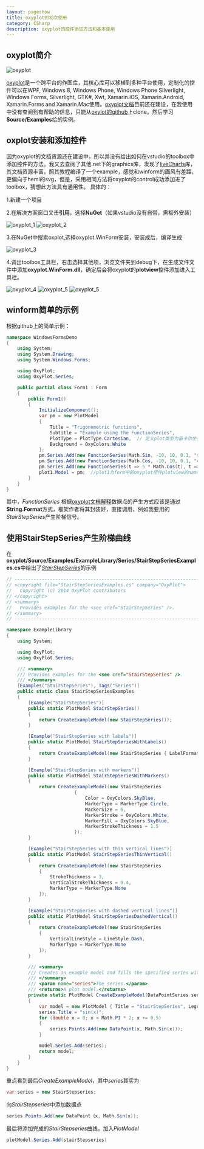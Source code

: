 ```yaml
---
layout: pageshow
title: oxyplot的初次使用
category: CSharp
description: oxyplot的控件添加方法和基本使用
---
```


## oxyplot简介
![oxyplot]({{site.baseurl}}/img/oxyplot/oxyplot.png)

[oxyplot](http://www.oxyplot.org/)是一个跨平台的作图库，其核心库可以移植到多种平台使用，定制化的控件可以在WPF, Windows 8, Windows Phone, Windows Phone Silverlight, Windows Forms, Silverlight, GTK#, Xwt, Xamarin.iOS, Xamarin.Android, Xamarin.Forms and Xamarin.Mac使用。[oxyplot文档](http://docs.oxyplot.org/en/latest/)目前还在建设，在我使用中没有查阅到有帮助的信息，只能从[oxylot的github](https://github.com/oxyplot/oxyplot)上clone，然后学习**Source/Examples**给的实例。

## oxplot安装和添加控件

因为oxyplot的文档资源还在建设中，所以并没有给出如何在vstudio的toolbox中添加控件的方法。我又去查阅了其他.net下的graphics库，发现了[liveCharts](https://lvcharts.net/App/examples/v1/wf/Install)库，其文档资源丰富，照其教程编译了一个example，感觉和winform的画风有差距，更偏向于heml的svg，但是，采用相同方法将oxyplot的control成功添加进了toolbox，猜想此方法具有通用性。
具体的：

1.新建一个项目

2.在解决方案窗口又击**引用**，选择**NuGet**（如果vstudio没有自带，需额外安装）

![oxyplot_1]({{site.baseurl}}/img/oxyplot/oxyplot_1.jpg)
![oxyplot_2]({{site.baseurl}}/img/oxyplot/oxyplot_2.jpg)

3.在NuGet中搜索oxplot,选择oxyplot.WinForm安装，安装成后，编译生成

![oxyplot_3]({{site.baseurl}}/img/oxyplot/oxyplot_3.jpg)

4.调出toolbox工具栏，右击选择其他项，浏览文件夹到debug下，在生成文件文件中添加**oxyplot.WinForm.dll**，确定后会将oxyplot的**plotview**控件添加进入工具栏。

![oxyplot_4]({{site.baseurl}}/img/oxyplot/oxyplot_4.jpg)
![oxyplot_5]({{site.baseurl}}/img/oxyplot/oxyplot_5.jpg)
![oxyplot_5]({{site.baseurl}}/img/oxyplot/oxyplot_6.jpg)

## winform简单的示例

根据github上的简单示例：

```csharp
namespace WindowsFormsDemo
{
    using System;
    using System.Drawing;
    using System.Windows.Forms;

    using OxyPlot;
    using OxyPlot.Series;

    public partial class Form1 : Form
    {
        public Form1()
        {
            InitializeComponent();
            var pm = new PlotModel
            {
                Title = "Trigonometric functions",
                Subtitle = "Example using the FunctionSeries",
                PlotType = PlotType.Cartesian,  // 定义plot类型为笛卡尔坐标系
                Background = OxyColors.White
            };
            pm.Series.Add(new FunctionSeries(Math.Sin, -10, 10, 0.1, "sin(x)")); //在PlotModel中添加数据点，数据点的产生方式为FunctionSerie函数
            pm.Series.Add(new FunctionSeries(Math.Cos, -10, 10, 0.1, "cos(x)"));
            pm.Series.Add(new FunctionSeries(t => 5 * Math.Cos(t), t => 5 * Math.Sin(t), 0, 2 * Math.PI, 0.1, "cos(t),sin(t)"));
            plot1.Model = pm;  //plot1为form中的oxyplot控件plotview的name,将生成的plotModel传递给plotview显示
        }
    }
}
```

其中，*FunctionSeries* 根据[oxyplot文档解释](http://docs.oxyplot.org/en/latest/models/series/#tracker)数据点的产生方式应该是通过**String.Format**方式，框架作者将其封装好，直接调用，例如我要用的*StairStepSeries*产生阶梯信号。

## 使用StairStepSeries产生阶梯曲线

在**oxyplot/Source/Examples/ExampleLibrary/Series/StairStepSeriesExamples.cs**中给出了[*StairStepSeries*](https://github.com/oxyplot/oxyplot/blob/develop/Source/Examples/ExampleLibrary/Series/StairStepSeriesExamples.cs)的示例

```csharp
// --------------------------------------------------------------------------------------------------------------------
// <copyright file="StairStepSeriesExamples.cs" company="OxyPlot">
//   Copyright (c) 2014 OxyPlot contributors
// </copyright>
// <summary>
//   Provides examples for the <see cref="StairStepSeries" />.
// </summary>
// --------------------------------------------------------------------------------------------------------------------

namespace ExampleLibrary
{
    using System;

    using OxyPlot;
    using OxyPlot.Series;

    /// <summary>
    /// Provides examples for the <see cref="StairStepSeries" />.
    /// </summary>
    [Examples("StairStepSeries"), Tags("Series")]
    public static class StairStepSeriesExamples
    {
        [Example("StairStepSeries")]
        public static PlotModel StairStepSeries()
        {
            return CreateExampleModel(new StairStepSeries());
        }

        [Example("StairStepSeries with labels")]
        public static PlotModel StairStepSeriesWithLabels()
        {
            return CreateExampleModel(new StairStepSeries { LabelFormatString = "{1:0.00}" });
        }

        [Example("StairStepSeries with markers")]
        public static PlotModel StairStepSeriesWithMarkers()
        {
            return CreateExampleModel(new StairStepSeries
                         {
                             Color = OxyColors.SkyBlue,
                             MarkerType = MarkerType.Circle,
                             MarkerSize = 6,
                             MarkerStroke = OxyColors.White,
                             MarkerFill = OxyColors.SkyBlue,
                             MarkerStrokeThickness = 1.5
                         });
        }

        [Example("StairStepSeries with thin vertical lines")]
        public static PlotModel StairStepSeriesThinVertical()
        {
            return CreateExampleModel(new StairStepSeries
            {
                StrokeThickness = 3,
                VerticalStrokeThickness = 0.4,
                MarkerType = MarkerType.None
            });
        }

        [Example("StairStepSeries with dashed vertical lines")]
        public static PlotModel StairStepSeriesDashedVertical()
        {
            return CreateExampleModel(new StairStepSeries
            {
                VerticalLineStyle = LineStyle.Dash,
                MarkerType = MarkerType.None
            });
        }

        /// <summary>
        /// Creates an example model and fills the specified series with points.
        /// </summary>
        /// <param name="series">The series.</param>
        /// <returns>A plot model.</returns>
        private static PlotModel CreateExampleModel(DataPointSeries series)
        {
            var model = new PlotModel { Title = "StairStepSeries", LegendSymbolLength = 24 };
            series.Title = "sin(x)";
            for (double x = 0; x < Math.PI * 2; x += 0.5)
            {
                series.Points.Add(new DataPoint(x, Math.Sin(x)));
            }

            model.Series.Add(series);
            return model;
        }
    }
}
```

重点看到最后*CreateExampleModel*，其中*series*其实为

```csharp
var series = new StairStepseries;
```

向*StairStepseries*中添加数据点

```csharp
series.Points.Add(new DataPoint（x, Math.Sin(x));
```

最后将添加完成的*StairStepseries*曲线，加入*PlotModel*

```csharp
plotModel.Series.Add(stairStepseries)
```
